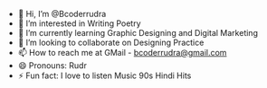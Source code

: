- 👋 Hi, I’m @Bcoderrudra
- 👀 I’m interested in Writing Poetry
- 🌱 I’m currently learning Graphic Designing and Digital Marketing
- 💞️ I’m looking to collaborate on Designing Practice
- 📫 How to reach me at GMail - bcoderrudra@gmail.com
- 😄 Pronouns: Rudr
- ⚡ Fun fact: I love to listen Music 90s Hindi Hits
  
<!---
Bcoderrudra/Bcoderrudra is a ✨ special ✨ repository because its `README.md` (this file) appears on your GitHub profile.
You can click the Preview link to take a look at your changes.
--->
